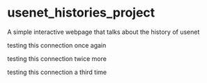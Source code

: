 # usenet_histories_project
A simple interactive webpage that talks about the history of usenet

testing this connection once again

testing this connection twice more

testing this connection a third time